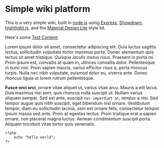 # Simple wiki platform

<p class="intro">This is a very simple wiki, built in <a href="http://nodejs.org">node.js</a> using <a href="http://expressjs.com">Express</a>, <a href="https://github.com/showdownjs/showdown">Showdown</a>, <a href="http://highlightjs.org/">hightlight.js</a>, and the <a href="http://www.getmdl.io/">Material Design Lite</a> style kit.</p>

Here's some [Test Content](test-content).

Lorem ipsum dolor sit amet, consectetur adipiscing elit. Duis luctus sagittis lectus, sollicitudin vulputate tortor maximus porta. Donec elementum quis lectus sit amet tristique. _Quisque iaculis metus risus_. Praesent in porta mi. Proin ipsum est, convallis at quam in, ultrices convallis dolor. Pellentesque in nunc nisi. Proin sapien mauris, varius efficitur risus a, porta rhoncus turpis. Nulla nec nibh vulputate, euismod dolor eu, viverra ante. Donec rhoncus ligula ut lorem rutrum pellentesque.

**Fusce orci orci**, ornare vitae aliquet ut, varius vitae arcu. Mauris a elit lacus. Duis maximus nisi sem, quis rhoncus nulla suscipit ut. Nullam varius aliquam semper. Sed est ante, suscipit ```nec imperdiet at```, tempor a nisi. Sed tempor augue quis nibh suscipit, eget bibendum nisl ornare. Vestibulum tempor, diam eu sollicitudin lacinia, sem est ornare felis, consectetur tempor ipsum massa sed ante. Proin at egestas lectus. Proin tristique erat a sapien ornare, non placerat magna luctus. Aenean condimentum suscipit porta. Aliquam tincidunt vitae tortor quis venenatis.

    <?php
        echo "hello world";
    ?>